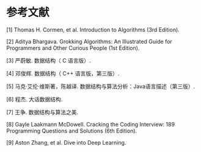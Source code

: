 # 参考文献

[1] Thomas H. Cormen, et al. Introduction to Algorithms (3rd Edition).

[2] Aditya Bhargava. Grokking Algorithms: An Illustrated Guide for Programmers and Other Curious People (1st Edition).

[3] 严蔚敏. 数据结构（ C 语言版）.

[4] 邓俊辉. 数据结构（ C++ 语言版，第三版）.

[5] 马克·艾伦·维斯著，陈越译. 数据结构与算法分析：Java语言描述（第三版）.

[6] 程杰. 大话数据结构.

[7] 王争. 数据结构与算法之美.

[8] Gayle Laakmann McDowell. Cracking the Coding Interview: 189 Programming Questions and Solutions (6th Edition). 

[9] Aston Zhang, et al. Dive into Deep Learning.

